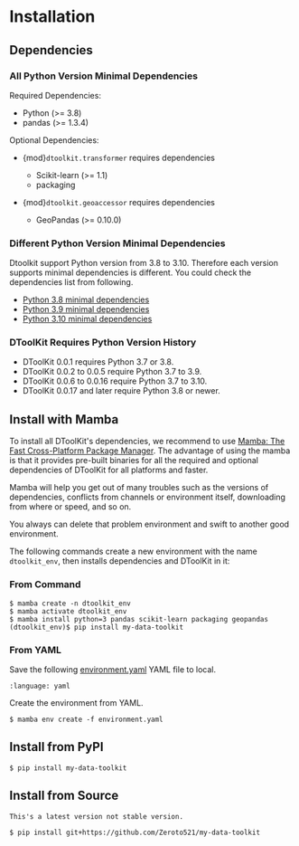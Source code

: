 # Installation

## Dependencies

### All Python Version Minimal Dependencies

Required Dependencies:

- Python (>= 3.8)
- pandas (>= 1.3.4)

Optional Dependencies:

- {mod}`dtoolkit.transformer` requires dependencies

  - Scikit-learn (>= 1.1)
  - packaging

- {mod}`dtoolkit.geoaccessor` requires dependencies

  - GeoPandas (>= 0.10.0)

### Different Python Version Minimal Dependencies

Dtoolkit support Python version from 3.8 to 3.10.
Therefore each version supports minimal dependencies is different.
You could check the dependencies list from following.

- [Python 3.8 minimal dependencies](https://github.com/Zeroto521/my-data-toolkit/blob/master/ci/env/38-minimal.yaml)
- [Python 3.9 minimal dependencies](https://github.com/Zeroto521/my-data-toolkit/blob/master/ci/env/39-minimal.yaml)
- [Python 3.10 minimal dependencies](https://github.com/Zeroto521/my-data-toolkit/blob/master/ci/env/310-minimal.yaml)

### DToolKit Requires Python Version History

- DToolKit 0.0.1 requires Python 3.7 or 3.8.
- DToolKit 0.0.2 to 0.0.5 require Python 3.7 to 3.9.
- DToolKit 0.0.6 to 0.0.16 require Python 3.7 to 3.10.
- DToolKit 0.0.17 and later require Python 3.8 or newer.

## Install with Mamba

To install all DToolKit's dependencies, we recommend to use [Mamba: The Fast Cross-Platform Package Manager](https://mamba.readthedocs.io/).
The advantage of using the mamba is that it provides pre-built binaries for all the required and optional dependencies of DToolKit for all platforms and faster.

Mamba will help you get out of many troubles such as the versions of dependencies,
conflicts from channels or environment itself, downloading from where or speed, and so on.

You always can delete that problem environment and swift to another good environment.

The following commands create a new environment with the name `dtoolkit_env`,
then installs dependencies and DToolKit in it:

### From Command

```console
$ mamba create -n dtoolkit_env
$ mamba activate dtoolkit_env
$ mamba install python=3 pandas scikit-learn packaging geopandas
(dtoolkit_env)$ pip install my-data-toolkit
```

### From YAML

Save the following [environment.yaml](../../../environment.yaml) YAML file to local.

```{literalinclude} ../../../environment.yaml
:language: yaml
```

Create the environment from YAML.

```console
$ mamba env create -f environment.yaml
```

## Install from PyPI

```console
$ pip install my-data-toolkit
```

## Install from Source

```{warning}
This's a latest version not stable version.
```

```console
$ pip install git+https://github.com/Zeroto521/my-data-toolkit
```
